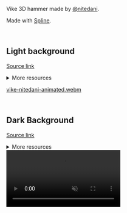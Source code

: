 Vike 3D hammer made by [@nitedani](https://github.com/nitedani).

Made with [Spline](https://spline.design).

<br/>


## Light background

[Source link](https://app.spline.design/file/33ccec50-738a-455e-9f05-d8244e955cc4)
<details>
  <summary>More resources</summary>

  [Source code `.spline`, modified for animation](./vike-nitedani-animated.spline)  
  [Source code `.spline`, original by Dani with Rom modifications](./vike-hammer-nitedani_light-bg_rom-mod.spline)  
  [Source code `.spline`, with outline by Dani](./vike-hammer-nitedani_light-bg.spline)  
</details>

[vike-nitedani-animated.webm](https://github.com/user-attachments/assets/47e06736-16ab-4e00-98b9-c61e810f144a)

<br/>


## Dark Background

[Source link](https://app.spline.design/file/000e6e77-afa2-4a42-98bf-69fa28e63059)
<details>
  <summary>More resources</summary>

  [Source code `.spline`](./vike-hammer-nitedani.spline)
</details>

<video src="https://github.com/brillout/vike-hammer-nitedani/assets/1005638/f95ad723-9cc9-4ce5-9723-b003b77de48b" autoPlay muted loop />
